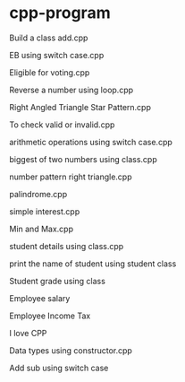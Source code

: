 # cpp-program

Build a class add.cpp

EB using switch case.cpp

Eligible for voting.cpp

Reverse a number using loop.cpp

Right Angled Triangle Star Pattern.cpp

To check valid or invalid.cpp

arithmetic operations using switch case.cpp

biggest of two numbers using class.cpp

number pattern right triangle.cpp

palindrome.cpp

simple interest.cpp

Min and Max.cpp

student details using class.cpp

print the name of student using student class

Student grade using class

Employee salary

Employee Income Tax

I love CPP

Data types using constructor.cpp

Add sub using switch case
